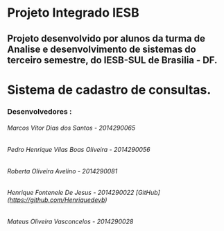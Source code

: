 # Projeto Integrado IESB

## Projeto desenvolvido por alunos da turma de Analise e desenvolvimento de sistemas do terceiro semestre, do IESB-SUL de Brasilia - DF.

# Sistema de cadastro de consultas. 

### Desenvolvedores :

###### Marcos Vitor Dias dos Santos - 2014290065
###### Pedro Henrique Vilas Boas Oliveira - 2014290056
###### Roberta Oliveira Avelino - 2014290081
###### Henrique Fontenele De Jesus - 2014290022 [GitHub] (https://github.com/Henriquedevb)

###### Mateus Oliveira Vasconcelos - 2014290028